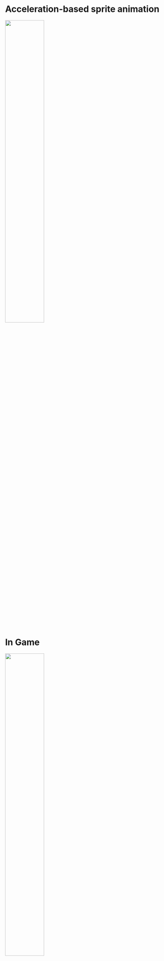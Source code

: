 # Acceleration-based sprite animation
<img src="https://user-images.githubusercontent.com/32826146/93765142-5a8c9500-fc4f-11ea-856b-f93dd1956a09.gif" width="50%" height="50%"></img>
# In Game
<img src="https://user-images.githubusercontent.com/32826146/93765148-5d878580-fc4f-11ea-8022-434278b9e657.gif" width="50%" height="50%"></img>

# How to play the game?
  See https://youtu.be/Q1biY-LBVYk
  1. Execute SimpleGame.exe in Executable Folder.
  2. Move the hero character with w, a, s, d keys.
  3. Fires tears with the arrow keys.
  4. Move the hero character and step on the footboard to start the boss raid.
  5. Attacks the boss to make the boss's HP zero.

This Project is created by JeongMyeongJoon.